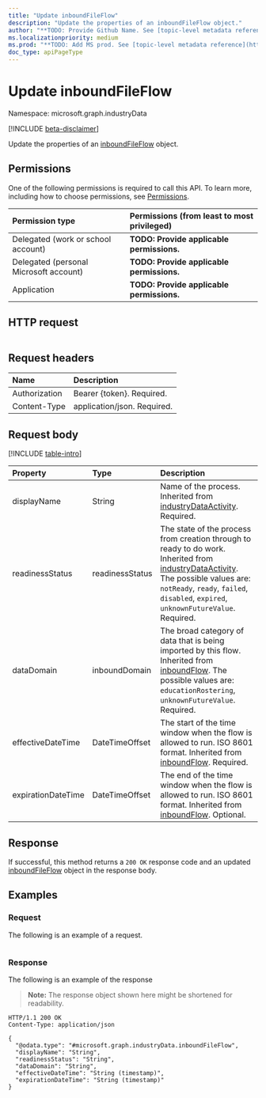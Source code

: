 ```yaml
---
title: "Update inboundFileFlow"
description: "Update the properties of an inboundFileFlow object."
author: "**TODO: Provide Github Name. See [topic-level metadata reference](https://aka.ms/msgo?pagePath=API/Document/Guidelines/Metadata)**"
ms.localizationpriority: medium
ms.prod: "**TODO: Add MS prod. See [topic-level metadata reference](https://aka.ms/msgo?pagePath=API/Document/Guidelines/Metadata)**"
doc_type: apiPageType
---
```


# Update inboundFileFlow
Namespace: microsoft.graph.industryData

[!INCLUDE [beta-disclaimer](../../includes/beta-disclaimer.md)]

Update the properties of an [inboundFileFlow](../resources/industrydata-inboundfileflow.md) object.

## Permissions
One of the following permissions is required to call this API. To learn more, including how to choose permissions, see [Permissions](/graph/permissions-reference).

|Permission type|Permissions (from least to most privileged)|
|:---|:---|
|Delegated (work or school account)|**TODO: Provide applicable permissions.**|
|Delegated (personal Microsoft account)|**TODO: Provide applicable permissions.**|
|Application|**TODO: Provide applicable permissions.**|

## HTTP request

<!-- {
  "blockType": "ignored"
}
-->
``` http
```

## Request headers
|Name|Description|
|:---|:---|
|Authorization|Bearer {token}. Required.|
|Content-Type|application/json. Required.|

## Request body
[!INCLUDE [table-intro](../../includes/update-property-table-intro.md)]


|Property|Type|Description|
|:---|:---|:---|
|displayName|String|Name of the process. Inherited from [industryDataActivity](../resources/industrydata-industrydataactivity.md). Required.|
|readinessStatus|readinessStatus|The state of the process from creation through to ready to do work. Inherited from [industryDataActivity](../resources/industrydata-industrydataactivity.md). The possible values are: `notReady`, `ready`, `failed`, `disabled`, `expired`, `unknownFutureValue`. Required.|
|dataDomain|inboundDomain|The broad category of data that is being imported by this flow. Inherited from [inboundFlow](../resources/industrydata-inboundflow.md). The possible values are: `educationRostering`, `unknownFutureValue`. Required.|
|effectiveDateTime|DateTimeOffset|The start of the time window when the flow is allowed to run. ISO 8601 format. Inherited from [inboundFlow](../resources/industrydata-inboundflow.md). Required.|
|expirationDateTime|DateTimeOffset|The end of the time window when the flow is allowed to run. ISO 8601 format. Inherited from [inboundFlow](../resources/industrydata-inboundflow.md). Optional.|



## Response

If successful, this method returns a `200 OK` response code and an updated [inboundFileFlow](../resources/industrydata-inboundfileflow.md) object in the response body.

## Examples

### Request
The following is an example of a request.
<!-- {
  "blockType": "request",
  "name": "update_inboundfileflow"
}
-->
``` http

```


### Response
The following is an example of the response
>**Note:** The response object shown here might be shortened for readability.
<!-- {
  "blockType": "response",
  "truncated": true
}
-->
``` http
HTTP/1.1 200 OK
Content-Type: application/json

{
  "@odata.type": "#microsoft.graph.industryData.inboundFileFlow",
  "displayName": "String",
  "readinessStatus": "String",
  "dataDomain": "String",
  "effectiveDateTime": "String (timestamp)",
  "expirationDateTime": "String (timestamp)"
}
```

